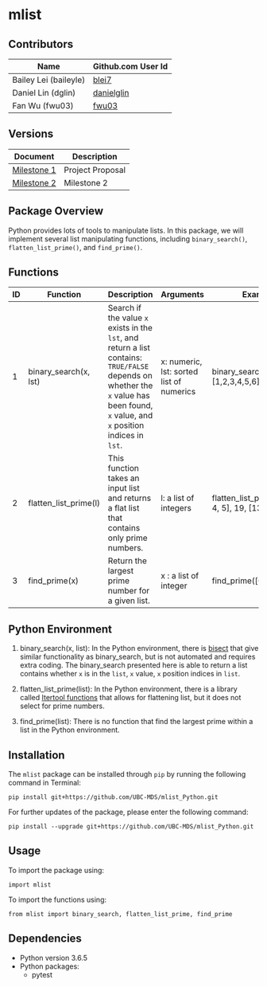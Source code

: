 # mlist

## Contributors

|Name|Github.com User Id|
|--|--|
|Bailey Lei (baileyle)|[blei7](https://github.com/blei7)|
|Daniel Lin (dglin)|[danielglin](https://github.com/danielglin)|
|Fan Wu (fwu03)|[fwu03](https://github.com/fwu03)|

## Versions
| Document | Description |
|-|-|
| [Milestone 1](https://github.com/UBC-MDS/mlist_Python/tree/v1.0) | Project Proposal |
| [Milestone 2](../master/README.md) | Milestone 2|

## Package Overview

Python provides lots of tools to manipulate lists. In this package, we will implement several list manipulating functions, including `binary_search()`, `flatten_list_prime()`, and `find_prime()`.

## Functions

|ID|Function|Description|Arguments|Example|
|--|--|--|--|--|
|1|binary_search(x, lst)|Search if the value `x` exists in the `lst`, and return a list contains: `TRUE/FALSE` depends on whether the `x` value has been found, `x` value, and `x` position indices in `lst`.|x: numeric, lst: sorted list of numerics|binary_search(4, [1,2,3,4,5,6])|
|2|flatten_list_prime(l)|This function takes an input list and returns a flat list that contains only prime numbers.|l: a list of integers|flatten_list_prime([[2, 3, 4, 5], 19, [131, 127]])|
|3|find_prime(x)| Return the largest prime number for a given list.|x : a list of integer|find_prime([0,1,2,3,4,5])|

## Python Environment

1. binary_search(x, list): In the Python environment, there is [bisect](https://docs.python.org/2/library/bisect.html) that give similar functionality as binary_search, but is not automated and requires extra coding. The binary_search presented here is able to return a list contains whether `x` is in the `list`, `x` value, `x` position indices in `list`.

2. flatten_list_prime(list): In the Python environment, there is a library called [Itertool functions](https://docs.python.org/2/library/itertools.html#itertools.chain) that allows for flattening list, but it does not select for prime numbers.

3. find_prime(list): There is no function that find the largest prime within a list in the Python environment.

## Installation
The `mlist` package can be installed through `pip` by running the following command in Terminal:

```
pip install git+https://github.com/UBC-MDS/mlist_Python.git
```

For further updates of the package, please enter the following command:

```
pip install --upgrade git+https://github.com/UBC-MDS/mlist_Python.git
```

## Usage
To import the package using:

```
import mlist
```

To import the functions using:

```
from mlist import binary_search, flatten_list_prime, find_prime
```

## Dependencies

- Python version 3.6.5
- Python packages:
  + pytest
